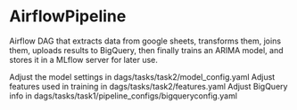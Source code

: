 # AirflowPipeline
Airflow DAG that extracts data from google sheets, transforms them,
joins them, uploads results to BigQuery, then finally trains an ARIMA model,
and stores it in a MLflow server for later use.

Adjust the model settings in dags/tasks/task2/model_config.yaml
Adjust features used in training in dags/tasks/task2/features.yaml
Adjust BigQuery info in dags/tasks/task1/pipeline_configs/bigqueryconfig.yaml

